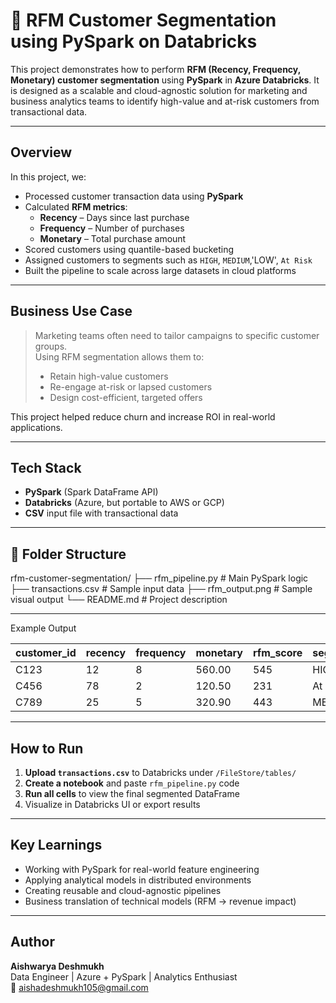 # 🧠 RFM Customer Segmentation using PySpark on Databricks

This project demonstrates how to perform **RFM (Recency, Frequency, Monetary) customer segmentation** using **PySpark** in **Azure Databricks**. 
It is designed as a scalable and cloud-agnostic solution for marketing and business analytics teams to identify high-value and at-risk customers from transactional data.

---

##  Overview

In this project, we:
- Processed customer transaction data using **PySpark**
- Calculated **RFM metrics**:  
  - **Recency** – Days since last purchase  
  - **Frequency** – Number of purchases  
  - **Monetary** – Total purchase amount
- Scored customers using quantile-based bucketing
- Assigned customers to segments such as `HIGH`, `MEDIUM`,'LOW', `At Risk`
- Built the pipeline to scale across large datasets in cloud platforms

---

## Business Use Case

> Marketing teams often need to tailor campaigns to specific customer groups.  
> Using RFM segmentation allows them to:
> - Retain high-value customers
> - Re-engage at-risk or lapsed customers
> - Design cost-efficient, targeted offers

This project helped reduce churn and increase ROI in real-world applications.

---

## Tech Stack

- **PySpark** (Spark DataFrame API)
- **Databricks** (Azure, but portable to AWS or GCP)
- **CSV** input file with transactional data


---

## 📂 Folder Structure

rfm-customer-segmentation/
├── rfm_pipeline.py # Main PySpark logic
├── transactions.csv # Sample input data
├── rfm_output.png # Sample visual output
└── README.md # Project description



---
 Example Output

| customer_id | recency | frequency | monetary | rfm_score | segment    |
|-------------|---------|-----------|----------|-----------|------------|
| C123        | 12      | 8         | 560.00   | 545       | HIGH  |
| C456        | 78      | 2         | 120.50   | 231       | At Risk    |
| C789        | 25      | 5         | 320.90   | 443       | MEDIUM     |

---

## How to Run

1. **Upload `transactions.csv`** to Databricks under `/FileStore/tables/`
2. **Create a notebook** and paste `rfm_pipeline.py` code
3. **Run all cells** to view the final segmented DataFrame
4. Visualize in Databricks UI or export results

---

## Key Learnings

- Working with PySpark for real-world feature engineering
- Applying analytical models in distributed environments
- Creating reusable and cloud-agnostic pipelines
- Business translation of technical models (RFM → revenue impact)

---

##  Author

**Aishwarya Deshmukh**  
Data Engineer | Azure + PySpark | Analytics Enthusiast  
📧 aishadeshmukh105@gmail.com
